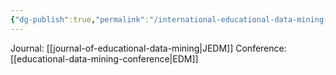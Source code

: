 ```yaml
---
{"dg-publish":true,"permalink":"/international-educational-data-mining-society/"}
---
```



Journal: [[journal-of-educational-data-mining\|JEDM]]
Conference: [[educational-data-mining-conference\|EDM]]

